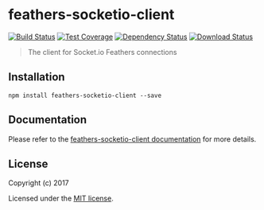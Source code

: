 # feathers-socketio-client

[![Build Status](https://travis-ci.org/feathersjs/socketio-client.png?branch=master)](https://travis-ci.org/feathersjs/socketio-client)
[![Test Coverage](https://codeclimate.com/github/feathersjs/socketio-client/badges/coverage.svg)](https://codeclimate.com/github/feathersjs/socketio-client/coverage)
[![Dependency Status](https://img.shields.io/david/feathersjs/socketio-client.svg?style=flat-square)](https://david-dm.org/feathersjs/socketio-client)
[![Download Status](https://img.shields.io/npm/dm/feathers-socketio-client.svg?style=flat-square)](https://www.npmjs.com/package/feathers-socketio-client)

> The client for Socket.io Feathers connections

## Installation

```
npm install feathers-socketio-client --save
```

## Documentation

Please refer to the [feathers-socketio-client documentation](https://docs.feathersjs.com/api/socketio.html#client) for more details.

## License

Copyright (c) 2017

Licensed under the [MIT license](LICENSE).
